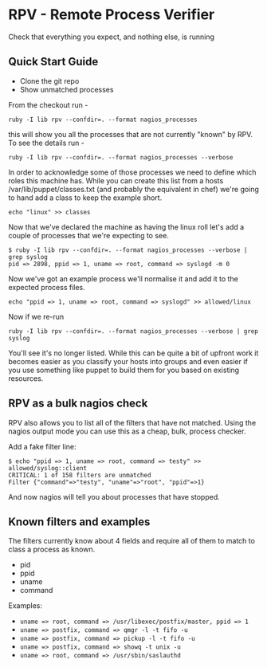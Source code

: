 # RPV - Remote Process Verifier

Check that everything you expect, and nothing else, is running

## Quick Start Guide

 * Clone the git repo
 * Show unmatched processes

From the checkout run -

    ruby -I lib rpv --confdir=. --format nagios_processes

this will show you all the processes that are not currently "known" by RPV.
To see the details run -

    ruby -I lib rpv --confdir=. --format nagios_processes --verbose

In order to acknowledge some of those processes we need to define which
roles this machine has. While you can create this list from a hosts
/var/lib/puppet/classes.txt (and probably the equivalent in chef) we're
going to hand add a class to keep the example short.

    echo "linux" >> classes
    
Now that we've declared the machine as having the linux roll let's add a
couple of processes that we're expecting to see.

    $ ruby -I lib rpv --confdir=. --format nagios_processes --verbose | grep syslog
    pid => 2898, ppid => 1, uname => root, command => syslogd -m 0

Now we've got an example process we'll normalise it and add it to the
expected process files.

    echo "ppid => 1, uname => root, command => syslogd" >> allowed/linux

Now if we re-run 

    ruby -I lib rpv --confdir=. --format nagios_processes --verbose | grep syslog

You'll see it's no longer listed. While this can be quite a bit of upfront
work it becomes easier as you classify your hosts into groups and even
easier if you use something like puppet to build them for you based on
existing resources.

## RPV as a bulk nagios check

RPV also allows you to list all of the filters that have not matched. Using
the nagios output mode you can use this as a cheap, bulk, process checker.

Add a fake filter line:

    $ echo "ppid => 1, uname => root, command => testy" >> allowed/syslog::client
    CRITICAL: 1 of 158 filters are unmatched
    Filter {"command"=>"testy", "uname"=>"root", "ppid"=>1}

And now nagios will tell you about processes that have stopped.

## Known filters and examples

The filters currently know about 4 fields and require all of them to match
to class a process as known.

  * pid
  * ppid
  * uname
  * command

Examples:

 * `uname => root, command => /usr/libexec/postfix/master, ppid => 1`
 * `uname => postfix, command => qmgr -l -t fifo -u`
 * `uname => postfix, command => pickup -l -t fifo -u`
 * `uname => postfix, command => showq -t unix -u`
 * `uname => root, command => /usr/sbin/saslauthd`

